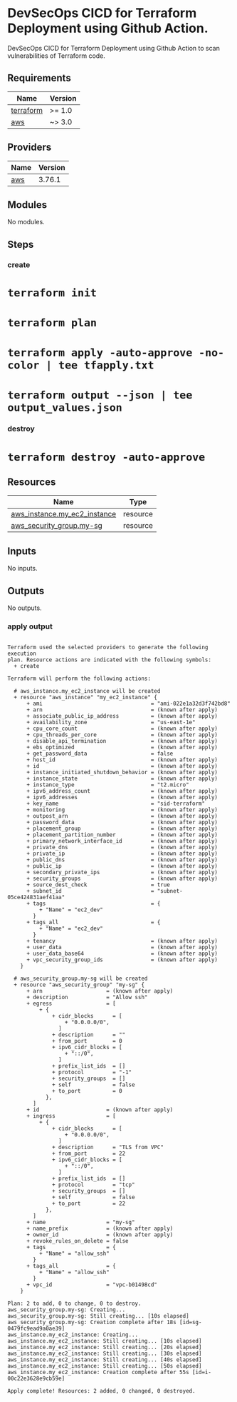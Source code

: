 # DevSecOps CICD for Terraform Deployment using Github Action.
DevSecOps CICD for Terraform Deployment using Github Action to scan vulnerabilities of Terraform code.

## Requirements

| Name | Version |
|------|---------|
| <a name="requirement_terraform"></a> [terraform](#requirement\_terraform) | >= 1.0 |
| <a name="requirement_aws"></a> [aws](#requirement\_aws) | ~> 3.0 |

## Providers

| Name | Version |
|------|---------|
| <a name="provider_aws"></a> [aws](#provider\_aws) | 3.76.1 |

## Modules

No modules.

## Steps
### create
# `terraform init`
# `terraform plan`
# `terraform apply -auto-approve -no-color | tee tfapply.txt`
# `terraform output --json | tee output_values.json`

### destroy
# `terraform destroy -auto-approve`

## Resources

| Name | Type |
|------|------|
| [aws_instance.my_ec2_instance](https://registry.terraform.io/providers/hashicorp/aws/latest/docs/resources/instance) | resource |
| [aws_security_group.my-sg](https://registry.terraform.io/providers/hashicorp/aws/latest/docs/resources/security_group) | resource |

## Inputs

No inputs.

## Outputs

No outputs.

### apply output
```

Terraform used the selected providers to generate the following execution
plan. Resource actions are indicated with the following symbols:
  + create

Terraform will perform the following actions:

  # aws_instance.my_ec2_instance will be created
  + resource "aws_instance" "my_ec2_instance" {
      + ami                                  = "ami-022e1a32d3f742bd8"
      + arn                                  = (known after apply)
      + associate_public_ip_address          = (known after apply)
      + availability_zone                    = "us-east-1e"
      + cpu_core_count                       = (known after apply)
      + cpu_threads_per_core                 = (known after apply)
      + disable_api_termination              = (known after apply)
      + ebs_optimized                        = (known after apply)
      + get_password_data                    = false
      + host_id                              = (known after apply)
      + id                                   = (known after apply)
      + instance_initiated_shutdown_behavior = (known after apply)
      + instance_state                       = (known after apply)
      + instance_type                        = "t2.micro"
      + ipv6_address_count                   = (known after apply)
      + ipv6_addresses                       = (known after apply)
      + key_name                             = "sid-terraform"
      + monitoring                           = (known after apply)
      + outpost_arn                          = (known after apply)
      + password_data                        = (known after apply)
      + placement_group                      = (known after apply)
      + placement_partition_number           = (known after apply)
      + primary_network_interface_id         = (known after apply)
      + private_dns                          = (known after apply)
      + private_ip                           = (known after apply)
      + public_dns                           = (known after apply)
      + public_ip                            = (known after apply)
      + secondary_private_ips                = (known after apply)
      + security_groups                      = (known after apply)
      + source_dest_check                    = true
      + subnet_id                            = "subnet-05ce424831aef41aa"
      + tags                                 = {
          + "Name" = "ec2_dev"
        }
      + tags_all                             = {
          + "Name" = "ec2_dev"
        }
      + tenancy                              = (known after apply)
      + user_data                            = (known after apply)
      + user_data_base64                     = (known after apply)
      + vpc_security_group_ids               = (known after apply)
    }

  # aws_security_group.my-sg will be created
  + resource "aws_security_group" "my-sg" {
      + arn                    = (known after apply)
      + description            = "Allow ssh"
      + egress                 = [
          + {
              + cidr_blocks      = [
                  + "0.0.0.0/0",
                ]
              + description      = ""
              + from_port        = 0
              + ipv6_cidr_blocks = [
                  + "::/0",
                ]
              + prefix_list_ids  = []
              + protocol         = "-1"
              + security_groups  = []
              + self             = false
              + to_port          = 0
            },
        ]
      + id                     = (known after apply)
      + ingress                = [
          + {
              + cidr_blocks      = [
                  + "0.0.0.0/0",
                ]
              + description      = "TLS from VPC"
              + from_port        = 22
              + ipv6_cidr_blocks = [
                  + "::/0",
                ]
              + prefix_list_ids  = []
              + protocol         = "tcp"
              + security_groups  = []
              + self             = false
              + to_port          = 22
            },
        ]
      + name                   = "my-sg"
      + name_prefix            = (known after apply)
      + owner_id               = (known after apply)
      + revoke_rules_on_delete = false
      + tags                   = {
          + "Name" = "allow_ssh"
        }
      + tags_all               = {
          + "Name" = "allow_ssh"
        }
      + vpc_id                 = "vpc-b01498cd"
    }

Plan: 2 to add, 0 to change, 0 to destroy.
aws_security_group.my-sg: Creating...
aws_security_group.my-sg: Still creating... [10s elapsed]
aws_security_group.my-sg: Creation complete after 18s [id=sg-0479fc9ead9a0ae39]
aws_instance.my_ec2_instance: Creating...
aws_instance.my_ec2_instance: Still creating... [10s elapsed]
aws_instance.my_ec2_instance: Still creating... [20s elapsed]
aws_instance.my_ec2_instance: Still creating... [30s elapsed]
aws_instance.my_ec2_instance: Still creating... [40s elapsed]
aws_instance.my_ec2_instance: Still creating... [50s elapsed]
aws_instance.my_ec2_instance: Creation complete after 55s [id=i-00c22e3628e9cb59e]

Apply complete! Resources: 2 added, 0 changed, 0 destroyed.
```